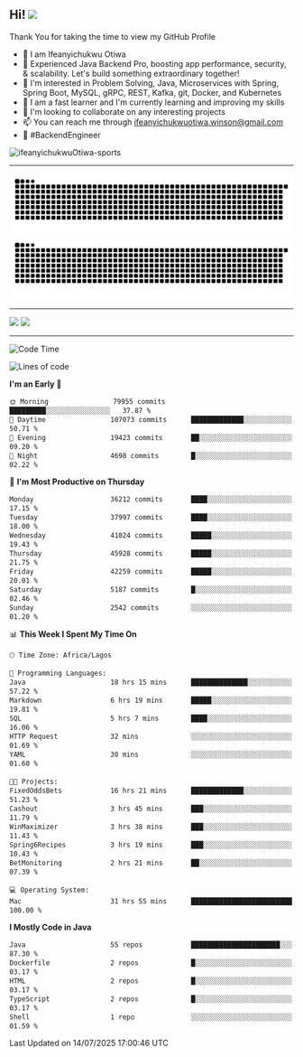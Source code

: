 <!-- BLOG-POST-LIST:START --><!-- BLOG-POST-LIST:END -->

## Hi! <img src="https://media.giphy.com/media/hvRJCLFzcasrR4ia7z/giphy.gif" width="4%"> 

Thank You for taking the time to view my GitHub Profile

- 👋 I am Ifeanyichukwu Otiwa
- 🚀 Experienced Java Backend Pro, boosting app performance, security, & scalability. Let's build something extraordinary together!
- 👀 I'm interested in Problem Solving, Java, Microservices with Spring, Spring Boot, MySQL, gRPC, REST, Kafka, git, Docker, and Kubernetes
- 🌱 I am a fast learner and I'm currently learning and improving my skills
- 💞️ I'm looking to collaborate on any interesting projects
- 📫 You can reach me through ifeanyichukwuotiwa.winson@gmail.com
- 🚀 #BackendEngineer

<p align="left" marginTop="10px"> <img src="https://komarev.com/ghpvc/?username=ifeanyichukwuOtiwa-sports&label=Profile%20views&color=0e75b6&style=for-the-badge" alt="ifeanyichukwuOtiwa-sports" /> </p>

***

<!--🐍📈SNAKEGRAPH / 🌐WEBSITE: https://github.com/Platane/snk -->
![github contribution grid snake animation](https://raw.githubusercontent.com/ifeanyichukwuOtiwa-sports/ifeanyichukwuOtiwa-sports/output/github-contribution-grid-snake-dark.svg#gh-dark-mode-only)![github contribution grid snake animation](https://raw.githubusercontent.com/ifeanyichukwuOtiwa-sports/ifeanyichukwuOtiwa-sports/output/github-contribution-grid-snake.svg#gh-light-mode-only)

***

<p float="left">
  <img float="left" src="https://github-readme-stats.vercel.app/api?username=ifeanyichukwuOtiwa-sports&count_private=true&include_all_commits=true&theme=react&show_icons=true" />
  <img float="right" src="https://github-readme-stats.vercel.app/api/top-langs/?username=ifeanyichukwuOtiwa-sports&layout=compact&show_icons=true&theme=react" /> 
</p>

***



<!--START_SECTION:waka-->
![Code Time](http://img.shields.io/badge/Code%20Time-3%2C958%20hrs%2057%20mins-blue)

![Lines of code](https://img.shields.io/badge/From%20Hello%20World%20I%27ve%20Written-57.5%20million%20lines%20of%20code-blue)

**I'm an Early 🐤** 

```text
🌞 Morning                79955 commits       █████████░░░░░░░░░░░░░░░░   37.87 % 
🌆 Daytime                107073 commits      █████████████░░░░░░░░░░░░   50.71 % 
🌃 Evening                19423 commits       ██░░░░░░░░░░░░░░░░░░░░░░░   09.20 % 
🌙 Night                  4698 commits        █░░░░░░░░░░░░░░░░░░░░░░░░   02.22 % 
```
📅 **I'm Most Productive on Thursday** 

```text
Monday                   36212 commits       ████░░░░░░░░░░░░░░░░░░░░░   17.15 % 
Tuesday                  37997 commits       ████░░░░░░░░░░░░░░░░░░░░░   18.00 % 
Wednesday                41024 commits       █████░░░░░░░░░░░░░░░░░░░░   19.43 % 
Thursday                 45928 commits       █████░░░░░░░░░░░░░░░░░░░░   21.75 % 
Friday                   42259 commits       █████░░░░░░░░░░░░░░░░░░░░   20.01 % 
Saturday                 5187 commits        █░░░░░░░░░░░░░░░░░░░░░░░░   02.46 % 
Sunday                   2542 commits        ░░░░░░░░░░░░░░░░░░░░░░░░░   01.20 % 
```


📊 **This Week I Spent My Time On** 

```text
🕑︎ Time Zone: Africa/Lagos

💬 Programming Languages: 
Java                     18 hrs 15 mins      ██████████████░░░░░░░░░░░   57.22 % 
Markdown                 6 hrs 19 mins       █████░░░░░░░░░░░░░░░░░░░░   19.81 % 
SQL                      5 hrs 7 mins        ████░░░░░░░░░░░░░░░░░░░░░   16.06 % 
HTTP Request             32 mins             ░░░░░░░░░░░░░░░░░░░░░░░░░   01.69 % 
YAML                     30 mins             ░░░░░░░░░░░░░░░░░░░░░░░░░   01.60 % 

🐱‍💻 Projects: 
FixedOddsBets            16 hrs 21 mins      █████████████░░░░░░░░░░░░   51.23 % 
Cashout                  3 hrs 45 mins       ███░░░░░░░░░░░░░░░░░░░░░░   11.79 % 
WinMaximizer             3 hrs 38 mins       ███░░░░░░░░░░░░░░░░░░░░░░   11.43 % 
Spring6Recipes           3 hrs 19 mins       ███░░░░░░░░░░░░░░░░░░░░░░   10.43 % 
BetMonitoring            2 hrs 21 mins       ██░░░░░░░░░░░░░░░░░░░░░░░   07.39 % 

💻 Operating System: 
Mac                      31 hrs 55 mins      █████████████████████████   100.00 % 
```

**I Mostly Code in Java** 

```text
Java                     55 repos            ██████████████████████░░░   87.30 % 
Dockerfile               2 repos             █░░░░░░░░░░░░░░░░░░░░░░░░   03.17 % 
HTML                     2 repos             █░░░░░░░░░░░░░░░░░░░░░░░░   03.17 % 
TypeScript               2 repos             █░░░░░░░░░░░░░░░░░░░░░░░░   03.17 % 
Shell                    1 repo              ░░░░░░░░░░░░░░░░░░░░░░░░░   01.59 % 
```




 Last Updated on 14/07/2025 17:00:46 UTC
<!--END_SECTION:waka-->

<!--
<p align="center">
![trophy](https://github-profile-trophy.vercel.app/?username=ifeanyichukwuOtiwa-sports&theme=onedark) (https://github.com/ryo-ma/github-profile-trophy)
</p>
-->

<!---
ifeanyi-otiwa/ifeanyi-otiwa is a ✨ special ✨ repository because its `README.md` (this file) appears on your GitHub profile.
You can click the Preview link to take a look at your changes.
--->

